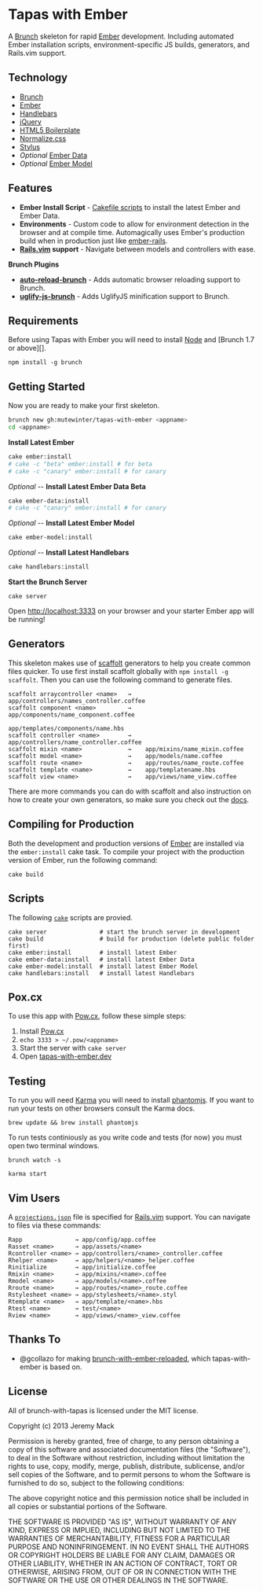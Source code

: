 # Tapas with Ember

A [Brunch][] skeleton for rapid [Ember][] development. Including automated
Ember installation scripts, environment-specific JS builds, generators, and
Rails.vim support.

## Technology

* [Brunch][]
* [Ember][]
* [Handlebars](http://handlebarsjs.com)
* [jQuery](http://jquery.com)
* [HTML5 Boilerplate](http://html5boilerplate.com)
* [Normalize.css](http://necolas.github.io/normalize.css/)
* [Stylus][]
* _Optional_ [Ember Data][]
* _Optional_ [Ember Model][]

## Features

* **Ember Install Script** - [Cakefile scripts](Cakefile) to install the latest
  Ember and Ember Data.
* **Environments** - Custom code to allow for environment detection
  in the browser and at compile time. Automagically uses Ember's production
  build when in production just like [ember-rails][].
* **[Rails.vim] support** - Navigate between models and controllers with ease.

**Brunch Plugins**

* **[auto-reload-brunch][]** - Adds automatic browser reloading support to
  Brunch.
* **[uglify-js-brunch][]** - Adds UglifyJS minification support to Brunch.

## Requirements

Before using Tapas with Ember you will need to install [Node][] and
[Brunch 1.7 or above][].

```
npm install -g brunch
```

## Getting Started

Now you are ready to make your first skeleton.

```bash
brunch new gh:mutewinter/tapas-with-ember <appname>
cd <appname>
```

**Install Latest Ember**

```bash
cake ember:install
# cake -c "beta" ember:install # for beta
# cake -c "canary" ember:install # for canary
```

_Optional_ -- **Install Latest Ember Data Beta**

```bash
cake ember-data:install
# cake -c "canary" ember:install # for canary
```

_Optional_ -- **Install Latest Ember Model**

```bash
cake ember-model:install
```

_Optional_ -- **Install Latest Handlebars**

```bash
cake handlebars:install
```

**Start the Brunch Server**

```
cake server
```

Open [http://localhost:3333](http://localhost:3333) on your browser and your
starter Ember app will be running!

## Generators

This skeleton makes use of
[scaffolt](https://github.com/paulmillr/scaffolt#readme) generators to help you
create common files quicker. To use first install scaffolt globally with `npm
install -g scaffolt`. Then you can use the following command to generate files.

```
scaffolt arraycontroller <name>   →    app/controllers/names_controller.coffee
scaffolt component <name>         →    app/components/name_component.coffee
                                       app/templates/components/name.hbs
scaffolt controller <name>        →    app/controllers/name_controller.coffee
scaffolt mixin <name>             →    app/mixins/name_mixin.coffee
scaffolt model <name>             →    app/models/name.coffee
scaffolt route <name>             →    app/routes/name_route.coffee
scaffolt template <name>          →    app/templatename.hbs
scaffolt view <name>              →    app/views/name_view.coffee
```

There are more commands you can do with scaffolt and also instruction on how to
create your own generators, so make sure you check out the
[docs](https://github.com/paulmillr/scaffolt#readme).

## Compiling for Production

Both the development and production versions of [Ember][] are installed via
the `ember:install` cake task. To compile your project with the production
version of Ember, run the following command:

`cake build`

## Scripts

The following [`cake`](/Cakefile) scripts are provied.

```
cake server               # start the brunch server in development
cake build                # build for production (delete public folder first)
cake ember:install        # install latest Ember
cake ember-data:install   # install latest Ember Data
cake ember-model:install  # install latest Ember Model
cake handlebars:install   # install latest Handlebars
```

## Pox.cx

To use this app with [Pow.cx](http://pow.cx/), follow these simple steps:

1. Install [Pow.cx](http://pow.cx/)
1. `echo 3333 > ~/.pow/<appname>`
1. Start the server with `cake server`
1. Open [tapas-with-ember.dev](http://<app-name>.dev)


## Testing

To run you will need [Karma](https://github.com/karma-runner) you will need to
install [phantomjs](https://github.com/ariya/phantomjs). If you want to run
your tests on other browsers consult the Karma docs.

```
brew update && brew install phantomjs
```

To run tests continiously as you write code and tests (for now) you must open
two terminal windows.

```
brunch watch -s
```

```
karma start
```

## Vim Users

A [`projections.json`](/config/projections.json) file is specified for
[Rails.vim][] support. You can navigate to files via these commands:

```
Rapp               → app/config/app.coffee
Rasset <name>      → app/assets/<name>
Rcontroller <name> → app/controllers/<name>_controller.coffee
Rhelper <name>     → app/helpers/<name>_helper.coffee
Rinitialize        → app/initialize.coffee
Rmixin <name>      → app/mixins/<name>.coffee
Rmodel <name>      → app/models/<name>.coffee
Rroute <name>      → app/routes/<name>_route.coffee
Rstylesheet <name> → app/stylesheets/<name>.styl
Rtemplate <name>   → app/template/<name>.hbs
Rtest <name>       → test/<name>
Rview <name>       → app/views/<name>_view.coffee
```

## Thanks To

* @gcollazo for making [brunch-with-ember-reloaded][], which tapas-with-ember
  is based on.

## License

All of brunch-with-tapas is licensed under the MIT license.

Copyright (c) 2013 Jeremy Mack

Permission is hereby granted, free of charge, to any person obtaining a copy of
this software and associated documentation files (the "Software"), to deal in
the Software without restriction, including without limitation the rights to
use, copy, modify, merge, publish, distribute, sublicense, and/or sell copies
of the Software, and to permit persons to whom the Software is furnished to do
so, subject to the following conditions:

The above copyright notice and this permission notice shall be included in all
copies or substantial portions of the Software.

THE SOFTWARE IS PROVIDED "AS IS", WITHOUT WARRANTY OF ANY KIND, EXPRESS OR
IMPLIED, INCLUDING BUT NOT LIMITED TO THE WARRANTIES OF MERCHANTABILITY,
FITNESS FOR A PARTICULAR PURPOSE AND NONINFRINGEMENT. IN NO EVENT SHALL THE
AUTHORS OR COPYRIGHT HOLDERS BE LIABLE FOR ANY CLAIM, DAMAGES OR OTHER
LIABILITY, WHETHER IN AN ACTION OF CONTRACT, TORT OR OTHERWISE, ARISING FROM,
OUT OF OR IN CONNECTION WITH THE SOFTWARE OR THE USE OR OTHER DEALINGS IN THE
SOFTWARE.

[brunch-with-ember-reloaded]: https://github.com/gcollazo/brunch-with-ember-reloaded
[Stylus]: http://learnboost.github.io/stylus/
[CoffeeScript]: http://coffeescript.org/
[auto-reload-brunch]: https://github.com/brunch/auto-reload-brunch
[Brunch]: http://brunch.io
[Ember]: http://emberjs.com
[uglify-js-brunch]: https://github.com/brunch/uglify-js-brunch
[Rails.vim]: https://github.com/tpope/vim-rails
[Node]: http://nodejs.org/
[ember-rails]: https://github.com/emberjs/ember-rails
[Ember Data]: https://github.com/emberjs/data
[Ember Model]: https://github.com/ebryn/ember-model
